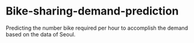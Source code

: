 # Bike-sharing-demand-prediction
Predicting the number bike required per hour to accomplish the demand based on the data of Seoul.
